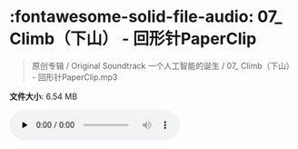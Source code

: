 # :fontawesome-solid-file-audio: 07_ Climb（下山） - 回形针PaperClip

> 原创专辑 / Original Soundtrack 一个人工智能的诞生 / 07_ Climb（下山） - 回形针PaperClip.mp3

**文件大小**: 6.54 MB

<audio preload="none" controls><source src="https://file.hsyhx.top/原创专辑/基本操作_一个人工智能的诞生_Original_Soundtrack/07_ Climb（下山） - 回形针PaperClip.mp3" type="audio/mpeg">您的浏览器不支持此音频格式</audio>